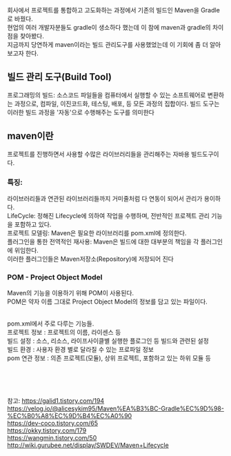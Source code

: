 회사에서 프로젝트를 통합하고 고도화하는 과정에서
기존의 빌드인 Maven을 Gradle로 바꿨다.
<br>현업의 여러 개발자분들도 gradle이 생소하다 했는데 이 참에
maven과 gradle의 차이점을 찾아봤다.
<br>지금까지 당연하게 maven이라는 빌드 관리도구를 사용했었는데 이 기회에 좀 더 알아보고자 한다.
 

## 빌드 관리 도구(Build Tool)

프로그래밍의 빌드: 소스코드 파일들을 컴퓨터에서 실행할 수 있는 소프트웨어로 변환하는 과정으로, 컴파일, 이진코드화, 테스팅, 배포, 등 모든 과정의 집합이다. 빌드 도구는 이러한 빌드 과정을 '자동'으로 수행해주는 도구를 의미한다


## maven이란
프로젝트를 진행하면서 사용할 수많은 라이브러리들을 관리해주는 자바용 빌드도구이다.
### 특징:
라이브러리들과 연관된 라이브러리들까지 거미줄처럼 다 연동이 되어서 관리가 용이하다.
<br>LifeCycle: 정해진 Lifecycle에 의하여 작업을 수행하며, 전반적인 프로젝트 관리 기능을 포함하고 있다.
<br>프로젝트 모델링: Maven은 필요한 라이브러리를 pom.xml에 정의한다.
<br>플러그인을 통한 전역적인 재사용: Maven은 빌드에 대한 대부분의 책임을 각 플러그인에 위임한다.
<br>이러한 플러그인들은 Maven저장소(Repository)에 저장되어 진다

### POM - Project Object Model
Maven의 기능을 이용하기 위해 POM이 사용된다.
<br>POM은 약자 이름 그대로 Project Object Model의 정보를 담고 있는 파일이다.

<br>pom.xml에서 주로 다루는 기능들.
<br>프로젝트 정보 : 프로젝트의 이름, 라이센스 등
<br>빌드 설정 : 소스, 리소스, 라이프사이클별 실행한 플로그인 등 빌드와 관련된 설정
<br>빌드 환경 : 사용자 환경 별로 달라질 수 있는 프로파일 정보
<br>pom 연관 정보 : 의존 프로젝트(모듈), 상위 프로젝트, 포함하고 있는 하위 모듈 등


<br><br><br>

참고: https://galid1.tistory.com/194<br>
https://velog.io/@alicesykim95/Maven%EA%B3%BC-Gradle%EC%9D%98-%EC%B0%A8%EC%9D%B4%EC%A0%90<br>
https://dev-coco.tistory.com/65<br>
https://okky.tistory.com/179<br>
https://wangmin.tistory.com/50<br>
http://wiki.gurubee.net/display/SWDEV/Maven+Lifecycle<br>
